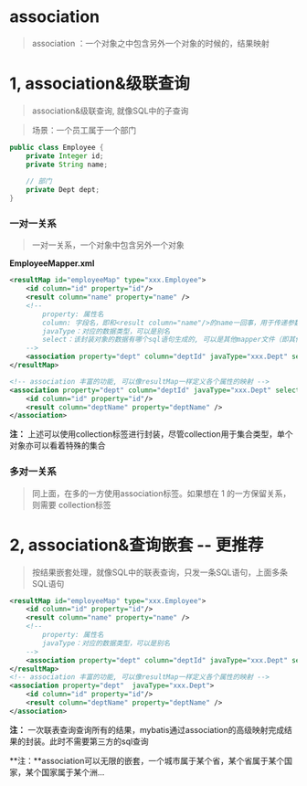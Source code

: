 # association

> association ：一个对象之中包含另外一个对象的时候的，结果映射



# 1, association&级联查询

> association&级联查询, 就像SQL中的子查询

> 场景：一个员工属于一个部门

```java
public class Employee {
    private Integer id;
    private String name;
    
    // 部门
    private Dept dept;
}
```

### 一对一关系

> 一对一关系，一个对象中包含另外一个对象

**EmployeeMapper.xml**

```xml
<resultMap id="employeeMap" type="xxx.Employee">
	<id column="id" property="id"/>
    <result column="name" property="name" />
    <!-- 
		property: 属性名
		column: 字段名，即和<result column="name"/>的name一回事，用于传递参数值。第一次查询必须有					deptId的值。
		javaType：对应的数据类型，可以是别名
		select：该封装对象的数据有哪个sql语句生成的, 可以是其他mapper文件（即其他命名空间）的sql语句。				 同时携带deptId字段的值去查询。select的属性值要全包含命名空间如：									com.xxx.DeptMapper.getDept。getDept是sql的id
	-->
    <association property="dept" column="deptId" javaType="xxx.Dept" select="sql坐标" />
</resultMap>

<!-- association 丰富的功能, 可以像resultMap一样定义各个属性的映射 -->
<association property="dept" column="deptId" javaType="xxx.Dept" select="sql坐标">
	<id column="id" property="id"/>
    <result column="deptName" property="deptName" />
</association>	
```

**注：** 上述可以使用collection标签进行封装，尽管collection用于集合类型，单个对象亦可以看着特殊的集合

### 多对一关系

> 同上面，在多的一方使用association标签。如果想在 1 的一方保留关系，则需要 collection标签



#  2, association&查询嵌套 -- 更推荐

> 按结果嵌套处理，就像SQL中的联表查询，只发一条SQL语句，上面多条SQL语句

```xml
<resultMap id="employeeMap" type="xxx.Employee">
	<id column="id" property="id"/>
    <result column="name" property="name" />
    <!-- 
		property: 属性名
		javaType：对应的数据类型，可以是别名
	-->
    <association property="dept" column="deptId" javaType="xxx.Dept" select="sql坐标" />
</resultMap>
<!-- association 丰富的功能, 可以像resultMap一样定义各个属性的映射 -->
<association property="dept"  javaType="xxx.Dept">
	<id column="id" property="id"/>
    <result column="deptName" property="deptName" />
</association>	
```

**注：** 一次联表查询查询所有的结果，mybatis通过association的高级映射完成结果的封装。此时不需要第三方的sql查询

**注：**association可以无限的嵌套，一个城市属于某个省，某个省属于某个国家，某个国家属于某个洲...

